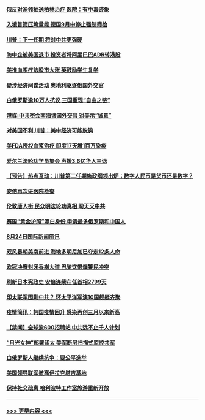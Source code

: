#### [俄反对派领袖送柏林治疗 医院：有中毒迹象](../pages/prog202/a102925649.md?t=08251351) 
#### [入境普筛压垮量能 德国9月中停止强制筛检](../pages/prog202/a102925642.md?t=08251351) 
#### [川普︰下一任期 将对中共更强硬](../pages/prog202/a102925612.md?t=08251351) 
#### [防中企被美国退市 投资者将阿里巴巴ADR转港股](../pages/prog202/a102925515.md?t=08251351) 
#### [美推血浆疗法股市大涨 英鼓励学生复学](../pages/prog202/a102925472.md?t=08251351) 
#### [疑涉经济间谍活动 奥地利驱逐俄国外交官](../pages/prog202/a102925159.md?t=08251351) 
#### [白俄罗斯逾10万人抗议 三国重现“自由之链”](../pages/prog202/a102925245.md?t=08251351) 
#### [港媒:中共密会南海诸国外交官 对美示“诚意”](../pages/prog202/a102925408.md?t=08251351) 
#### [对美国不利 川普：美中经济可能脱钩](../pages/prog202/a102925269.md?t=08251351) 
#### [美FDA授权血浆治疗 印度17天增1百万染疫](../pages/prog202/a102925239.md?t=08251351) 
#### [爱尔兰法轮功学员集会 声援3.6亿华人三退](../pages/prog202/a102925232.md?t=08251351) 
#### [【预告】热点互动：川普第二任期施政纲领出炉；数字人民币是货币还是数字？](../pages/prog202/a102925196.md?t=08251351) 
#### [安倍再次进医院检查](../pages/prog202/a102925090.md?t=08251351) 
#### [伦敦唐人街 民众明法轮功真相 盼天灭中共](../pages/prog202/a102925069.md?t=08251351) 
#### [赛国“黄金护照”漂白身份 申请最多俄罗斯和中国人](../pages/prog202/a102925014.md?t=08251351) 
#### [8月24日国际新闻简讯](../pages/prog202/a102925037.md?t=08251351) 
#### [双风暴朝美南前进 海地多明尼加已夺走12条人命](../pages/prog202/a102924925.md?t=08251351) 
#### [欧冠决赛封闭香榭大道 巴黎饮恨爆警民冲突](../pages/prog202/a102924888.md?t=08251351) 
#### [刷新日本宪政史 安倍连续在任首相2799天](../pages/prog202/a102924852.md?t=08251351) 
#### [印太联军围剿中共？ 环太平洋军演10国舰艇齐聚](../pages/prog202/a102924828.md?t=08251351) 
#### [疫情简讯：韩国疫情回升 感染再创三月以来新高](../pages/prog202/a102924687.md?t=08251351) 
#### [【禁闻】全球逾600招聘站 中共远不止千人计划](../pages/prog202/a102924777.md?t=08251351) 
#### [“月光女神”部署印太 美军断层扫描式监控共军](../pages/prog202/a102924733.md?t=08251351) 
#### [白俄罗斯人继续抗争：要公平选举](../pages/prog202/a102924747.md?t=08251351) 
#### [美国领导联军撤离伊拉克塔吉基地](../pages/prog202/a102924740.md?t=08251351) 
#### [保持社交疏离 哈利波特工作室旅游重新开放](../pages/prog202/a102924691.md?t=08251351) 

----
#### [ >>> 更早内容 <<< ](../indexes/prog202-earlier.md)
